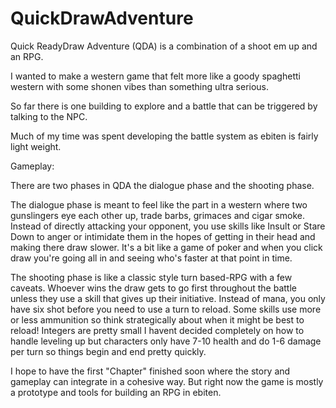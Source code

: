 # QuickDrawAdventure
Quick ReadyDraw Adventure (QDA) is a combination of a shoot em up and an RPG. 

I wanted to make a western game that felt more like a goody spaghetti western with some shonen vibes than something ultra serious. 

So far there is one building to explore and a battle that can be triggered by talking to the NPC. 

Much of my time was spent developing the battle system as ebiten is fairly light weight. 

Gameplay:

There are two phases in QDA the dialogue phase and the shooting phase. 

The dialogue phase is meant to feel like the part in a western where two gunslingers eye each other up, trade barbs, grimaces and cigar smoke. 
Instead of directly attacking your opponent, you use skills like Insult or Stare Down to anger or intimidate them in the hopes of getting in their head and 
making there draw slower. It's a bit like a game of poker and when you click draw you're going all in and seeing who's faster at that point in time.

The shooting phase is like a classic style turn based-RPG with a few caveats. Whoever wins the draw gets to go first throughout the battle unless they use a skill that gives up their initiative.
Instead of mana, you only have six shot before you need to use a turn to reload. Some skills use more or less ammunition so think strategically about when it might be best to reload! Integers are pretty small 
I havent decided completely on how to handle leveling up but characters only have 7-10 health and do 1-6 damage per turn so things begin and end pretty quickly. 

I hope to have the first "Chapter" finished soon where the story and gameplay can integrate in a cohesive way. But right now the game is mostly a prototype and tools for building an RPG in ebiten. 
